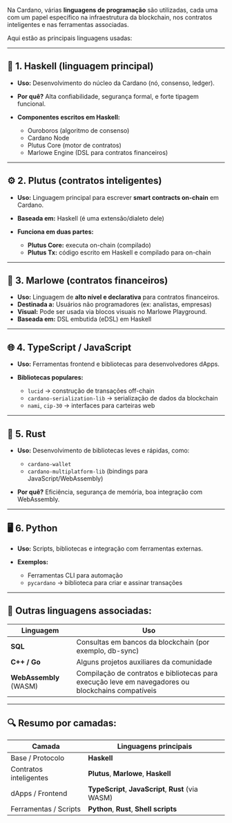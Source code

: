 Na Cardano, várias **linguagens de programação** são utilizadas, cada uma com um papel específico na infraestrutura da blockchain, nos contratos inteligentes e nas ferramentas associadas.

Aqui estão as principais linguagens usadas:

---

## 🧠 1. **Haskell** (linguagem principal)

* **Uso:** Desenvolvimento do núcleo da Cardano (nó, consenso, ledger).
* **Por quê?** Alta confiabilidade, segurança formal, e forte tipagem funcional.
* **Componentes escritos em Haskell:**

  * Ouroboros (algoritmo de consenso)
  * Cardano Node
  * Plutus Core (motor de contratos)
  * Marlowe Engine (DSL para contratos financeiros)

---

## ⚙️ 2. **Plutus** (contratos inteligentes)

* **Uso:** Linguagem principal para escrever **smart contracts on-chain** em Cardano.
* **Baseada em:** Haskell (é uma extensão/dialeto dele)
* **Funciona em duas partes:**

  * **Plutus Core:** executa on-chain (compilado)
  * **Plutus Tx:** código escrito em Haskell e compilado para on-chain

---

## 📜 3. **Marlowe** (contratos financeiros)

* **Uso:** Linguagem de **alto nível e declarativa** para contratos financeiros.
* **Destinada a:** Usuários não programadores (ex: analistas, empresas)
* **Visual:** Pode ser usada via blocos visuais no Marlowe Playground.
* **Baseada em:** DSL embutida (eDSL) em Haskell

---

## 🌐 4. **TypeScript / JavaScript**

* **Uso:** Ferramentas frontend e bibliotecas para desenvolvedores dApps.
* **Bibliotecas populares:**

  * `lucid` → construção de transações off-chain
  * `cardano-serialization-lib` → serialização de dados da blockchain
  * `nami`, `cip-30` → interfaces para carteiras web

---

## 🦀 5. **Rust**

* **Uso:** Desenvolvimento de bibliotecas leves e rápidas, como:

  * `cardano-wallet`
  * `cardano-multiplatform-lib` (bindings para JavaScript/WebAssembly)
* **Por quê?** Eficiência, segurança de memória, boa integração com WebAssembly.

---

## 🖥️ 6. **Python**

* **Uso:** Scripts, bibliotecas e integração com ferramentas externas.
* **Exemplos:**

  * Ferramentas CLI para automação
  * `pycardano` → biblioteca para criar e assinar transações

---

## 🧪 Outras linguagens associadas:

| Linguagem              | Uso                                                                                                |
| ---------------------- | -------------------------------------------------------------------------------------------------- |
| **SQL**                | Consultas em bancos da blockchain (por exemplo, db-sync)                                           |
| **C++ / Go**           | Alguns projetos auxiliares da comunidade                                                           |
| **WebAssembly** (WASM) | Compilação de contratos e bibliotecas para execução leve em navegadores ou blockchains compatíveis |

---

## 🔍 Resumo por camadas:

| Camada                 | Linguagens principais                               |
| ---------------------- | --------------------------------------------------- |
| Base / Protocolo       | **Haskell**                                         |
| Contratos inteligentes | **Plutus**, **Marlowe**, **Haskell**                |
| dApps / Frontend       | **TypeScript**, **JavaScript**, **Rust** (via WASM) |
| Ferramentas / Scripts  | **Python**, **Rust**, **Shell scripts**             |
